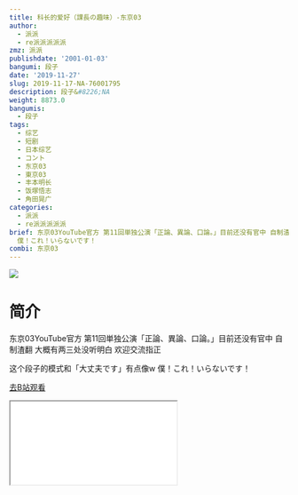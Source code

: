 ```yaml
---
title: 科长的爱好（課長の趣味）-东京03
author:
  - 派派
  - re派派派派派
zmz: 派派
publishdate: '2001-01-03'
bangumi: 段子
date: '2019-11-27'
slug: 2019-11-17-NA-76001795
description: 段子&#8226;NA
weight: 8873.0
bangumis:
  - 段子
tags:
  - 综艺
  - 短剧
  - 日本综艺
  - コント
  - 东京03
  - 東京03
  - 丰本明长
  - 饭塚悟志
  - 角田晃广
categories:
  - 派派
  - re派派派派派
brief: 东京03YouTube官方 第11回単独公演「正論、異論、口論。」目前还没有官中 自制渣翻 大概有两三处没听明白 欢迎交流指正 这个段子的模式和「大丈夫です」有点像w
  僕！これ！いらないです！
combi: 东京03
---
```

![](https://raw.githubusercontent.com/tcgriffith/owaraisite/master/static/tmpimg/30e638e08c3b9fb86ca507b7fd28399fd31b81f2.jpg.480.jpg)
# 简介  
东京03YouTube官方 第11回単独公演「正論、異論、口論。」目前还没有官中
自制渣翻 大概有两三处没听明白 欢迎交流指正

这个段子的模式和「大丈夫です」有点像w
僕！これ！いらないです！  

[去B站观看](https://www.bilibili.com/video/av76001795/)
<div class ="resp-container"><iframe class="testiframe" src="//player.bilibili.com/player.html?aid=76001795"", scrolling="no", allowfullscreen="true" > </iframe></div> 
